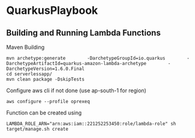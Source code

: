 # QuarkusPlaybook

## Building and Running Lambda Functions

Maven Building
```
mvn archetype:generate        -DarchetypeGroupId=io.quarkus        -DarchetypeArtifactId=quarkus-amazon-lambda-archetype        -DarchetypeVersion=1.6.0.Final
cd serverlessapp/
mvn clean package -DskipTests
```

Configure aws cli if not done (use ap-south-1 for region)
```
aws configure --profile oprexeq
```

Function can be created using
```
LAMBDA_ROLE_ARN="arn:aws:iam::221252253450:role/lambda-role" sh target/manage.sh create
```

